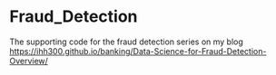 # Fraud_Detection
The supporting code for the fraud detection series on my  blog https://ihh300.github.io/banking/Data-Science-for-Fraud-Detection-Overview/
